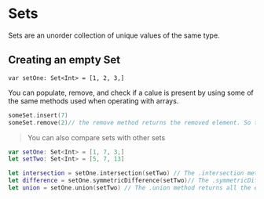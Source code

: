 # Sets
Sets are an unorder collection of unique values of the same type.

## Creating an empty Set
``` swwift 
var setOne: Set<Int> = [1, 2, 3,]
```
You can populate, remove, and check if a calue is present by using some of the same methods used when operating with arrays.
``` swift
someSet.insert(7)
someSet.remove(2)// the remove method returns the removed element. So the element can be stored in a variable
```
> You can also compare sets with other sets
``` swift
var setOne: Set<Int> = [1, 7, 3,]
let setTwo: Set<Int> = [5, 7, 13]

let intersection = setOne.intersection(setTwo) // The .intersection method will return the common elemnts between the two sets, in this case it will be (7)
let difference = setOne.symmetricDifference(setTwo)// The .symmetricDifference will returne the different elemnts between the two sets.
let union = setOne.union(setTwo) // The .union method returns all the elements from both Sets without repeating them. 
```
